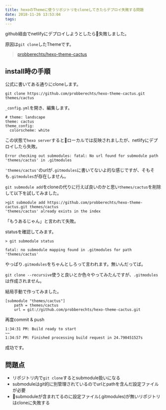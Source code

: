 ```yaml
---
title: hexoのThemeに使うリポジトリをcloneしてきたらデプロイ失敗する問題
date: 2018-11-26 13:53:04
tags:
---
```


github経由でnetlifyにデプロイしようとしたら失敗しました。

原因は`git clone`したThemeです。

> [probberechts/hexo\-theme\-cactus](https://github.com/probberechts/hexo-theme-cactus)


## install時の手順

公式に書いてある通りにcloneします。

```
git clone https://github.com/probberechts/hexo-theme-cactus.git themes/cactus
```
`_config.yml`を開き、編集します。

```
# theme: landscape
theme: cactus
theme_config:
  colorscheme: white
```

この状態で`hexo server`するとローカルでは反映されましたが、netlifyにデプロイしたら失敗。

```
Error checking out submodules: fatal: No url found for submodule path 'themes/cactus' in .gitmodules
```

`'themes/cactus'`のurlが`.gitmodules`に書いてないよ的な感じですが、そもそも`.gitmodules`が存在しません。

`git submodule add`をcloneの代りに行えば良いのかと思い`themes/cactus`を削除して以下を試してみました。

```
>git submodule add https://github.com/probberechts/hexo-theme-cactus.git themes/cactus
'themes/cactus' already exists in the index
```

「もうあるじゃん」と言われて失敗。  

statusを確認してみます。


```
> git submodule status

fatal: no submodule mapping found in .gitmodules for path 'themes/cactus'
```

やっぱり`.gitmodules`をちゃんとしろって言われます。無いんだってば。

`git clone --recursive`使うと良いとか色々やってみたんですが、`.gitmodules`は作成されません。

結局手動で作ってみました。

```
[submodule "themes/cactus"]
    path = themes/cactus
    url = git://github.com/probberechts/hexo-theme-cactus.git
```

再度commit & push


```
1:34:31 PM: Build ready to start
~~
1:34:57 PM: Finished processing build request in 24.790451527s
```

成功です。

## 問題点

- リポジトリ内で`git clone`するとsubmodule扱いになる
- submoduleはgit的に別管理されているのでurlとpathを含んだ設定ファイルが必要
- submoduleが含まれてるのに設定ファイル(.gitmodules)が無いリポジトリはcloneに失敗する

